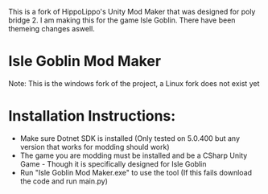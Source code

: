 This is a fork of HippoLippo's Unity Mod Maker that was designed for poly bridge 2.
I am making this for the game Isle Goblin.
There have been themeing changes aswell.

# Isle Goblin Mod Maker
Note: This is the windows fork of the project, a Linux fork does not exist yet<br>
<h1>Installation Instructions:</h1>
<ul>
    <li>Make sure Dotnet SDK is installed (Only tested on 5.0.400 but any version that works for modding should work)</li>
    <li>The game you are modding must be installed and be a CSharp Unity Game - Though it is specifically designed for Isle Goblin</li>
    <li>Run "Isle Goblin Mod Maker.exe" to use the tool (If this fails download the code and run main.py)</li>
</ul>
